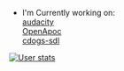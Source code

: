 - I'm Currently working on:\
  [audacity](https://github.com/audacity/audacity)\
  [OpenApoc](https://github.com/OpenApoc/OpenApoc)\
  [cdogs-sdl](https://github.com/cxong/cdogs-sdl)

[![User stats](https://github-readme-stats.vercel.app/api?username=Kurtsley&include_all_commits=true&show_icons=true&theme=transparent)](https://github.com/anuraghazra/github-readme-stats)

<!---[![Top Langs](https://github-readme-stats.vercel.app/api/top-langs/?username=Kurtsley&layout=donut&theme=transparent)](https://github.com/anuraghazra/github-readme-stats)--->

